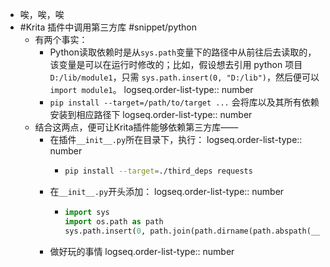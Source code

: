 - 唉，唉，唉
- #Krita 插件中调用第三方库 #snippet/python
	- 有两个事实：
		- Python读取依赖时是从`sys.path`变量下的路径中从前往后去读取的，该变量是可以在运行时修改的；比如，假设想去引用 python 项目 `D:/lib/module1`，只需 `sys.path.insert(0, "D:/lib")`，然后便可以`import module1`。
		  logseq.order-list-type:: number
		- `pip install --target=/path/to/target ...` 会将库以及其所有依赖安装到相应路径下
		  logseq.order-list-type:: number
	- 结合这两点，便可让Krita插件能够依赖第三方库——
		- 在插件`__init__.py`所在目录下，执行：
		  logseq.order-list-type:: number
			- ```sh
			  pip install --target=./third_deps requests
			  ```
		- 在`__init__.py`开头添加：
		  logseq.order-list-type:: number
			- ```python
			  import sys
			  import os.path as path
			  sys.path.insert(0, path.join(path.dirname(path.abspath(__file__)), 'third_deps'))
			  ```
		- 做好玩的事情
		  logseq.order-list-type:: number